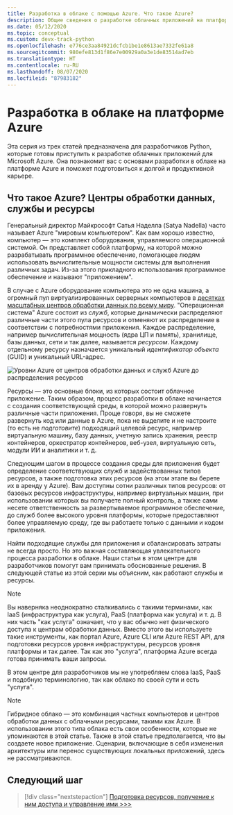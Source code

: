 ```yaml
---
title: Разработка в облаке с помощью Azure. Что такое Azure?
description: Общие сведения о разработке облачных приложений на платформе Microsoft Azure, в частности о том, как связаны между собой центры обработки данных, службы и ресурсы.
ms.date: 05/12/2020
ms.topic: conceptual
ms.custom: devx-track-python
ms.openlocfilehash: e776ce3aa84921dcfcb1be1e8613ae7332fe61a8
ms.sourcegitcommit: 980efe813d1f86e7e00929a0a3e1de83514ad7eb
ms.translationtype: HT
ms.contentlocale: ru-RU
ms.lasthandoff: 08/07/2020
ms.locfileid: "87983182"
---
```

# <a name="cloud-development-on-azure"></a>Разработка в облаке на платформе Azure

Эта серия из трех статей предназначена для разработчиков Python, которые готовы приступить к разработке облачных приложений для Microsoft Azure. Она познакомит вас с основами разработки в облаке на платформе Azure и поможет подготовиться к долгой и продуктивной карьере.

## <a name="what-is-azure-data-centers-services-and-resources"></a>Что такое Azure? Центры обработки данных, службы и ресурсы

Генеральный директор Майкрософт Сатья Наделла (Satya Nadella) часто называет Azure "мировым компьютером". Как вам хорошо известно, компьютер — это комплект оборудования, управляемого операционной системой. Он представляет собой платформу, на которой можно разрабатывать программное обеспечение, помогающее людям использовать вычислительные мощности системы для выполнения различных задач. Из-за этого прикладного использования программное обеспечение и называют "приложением".

В случае с Azure оборудование компьютера это не одна машина, а огромный пул виртуализированных серверных компьютеров в [десятках масштабных центров обработки данных по всему миру](https://azure.microsoft.com/global-infrastructure/regions/). "Операционная система" Azure состоит из *служб*, которые динамически распределяют различные части этого пула ресурсов и отменяют их распределение в соответствии с потребностями приложения. Каждое распределение, например вычислительная мощность (ядра ЦП и память), хранилище, базы данных, сети и так далее, называется *ресурсом*. Каждому отдельному ресурсу назначается уникальный *идентификатор объекта* (GUID) и уникальный URL-адрес.

![Уровни Azure от центров обработки данных и служб Azure до распределения ресурсов](media/cloud-development/azure-layers.png)

Ресурсы — это основные блоки, из которых состоит облачное приложение. Таким образом, процесс разработки в облаке начинается с создания соответствующей среды, в которой можно развернуть различные части приложения. Проще говоря, вы не сможете развернуть код или данные в Azure, пока не выделите и не настроите (то есть не *подготовите*) подходящий целевой ресурс, например виртуальную машину, базу данных, учетную запись хранения, реестр контейнеров, оркестратор контейнеров, веб-узел, виртуальную сеть, модули ИИ и аналитики и т. д.

Следующим шагом в процессе создания среды для приложения будет определение соответствующих служб и задействованных типов ресурсов, а также подготовка этих ресурсов (на этом этапе вы берете их в аренду у Azure). Вам доступны сотни различных типов ресурсов: от базовых ресурсов инфраструктуры, например виртуальных машин, при использовании которых вы получаете полный контроль, а также сами несете ответственность за развертываемое программное обеспечение, до служб более высокого уровня платформы, которые предоставляют более управляемую среду, где вы работаете только с данными и кодом приложения.

Найти подходящие службы для приложения и сбалансировать затраты не всегда просто. Но это важная составляющая увлекательного процесса разработки в облаке. Наши статьи в этом центре для разработчиков помогут вам принимать обоснованные решения. В следующей статье из этой серии мы объясним, как работают службы и ресурсы.

> [!NOTE]
> Вы наверняка неоднократно сталкивались с такими терминами, как IaaS (инфраструктура как услуга), PaaS (платформа как услуга) и т. д. В них часть "как услуга" означает, что у вас обычно нет физического доступа к центрам обработки данных. Вместо этого вы используете такие инструменты, как портал Azure, Azure CLI или Azure REST API, для подготовки ресурсов уровня инфраструктуры, ресурсов уровня платформы и так далее. Так как это "услуга", платформа Azure всегда готова принимать ваши запросы.
>
> В этом центре для разработчиков мы не употребляем слова IaaS, PaaS и подобную терминологию, так как облако по своей сути и есть "услуга".

> [!NOTE]
> Гибридное облако — это комбинация частных компьютеров и центров обработки данных с облачными ресурсами, такими как Azure. В использовании этого типа облака есть свои особенности, которые не упоминаются в этой статье. Также в этой статье предполагается, что вы создаете новое приложение. Сценарии, включающие в себя изменения архитектуры или перенос существующих локальных приложений, здесь не рассматриваются.

## <a name="next-step"></a>Следующий шаг

> [!div class="nextstepaction"]
> [Подготовка ресурсов, получение к ним доступа и управление ими >>>](cloud-development-provisioning.md)
